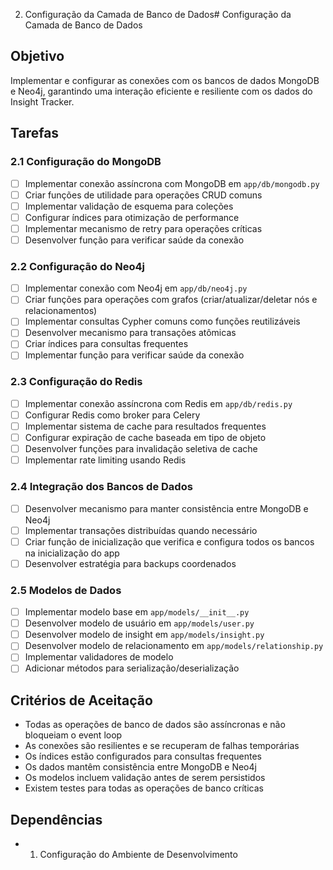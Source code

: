 2. Configuração da Camada de Banco de Dados# Configuração da Camada de Banco de Dados

## Objetivo
Implementar e configurar as conexões com os bancos de dados MongoDB e Neo4j, garantindo uma interação eficiente e resiliente com os dados do Insight Tracker.

## Tarefas

### 2.1 Configuração do MongoDB
- [ ] Implementar conexão assíncrona com MongoDB em `app/db/mongodb.py`
- [ ] Criar funções de utilidade para operações CRUD comuns
- [ ] Implementar validação de esquema para coleções
- [ ] Configurar índices para otimização de performance
- [ ] Implementar mecanismo de retry para operações críticas
- [ ] Desenvolver função para verificar saúde da conexão

### 2.2 Configuração do Neo4j
- [ ] Implementar conexão com Neo4j em `app/db/neo4j.py`
- [ ] Criar funções para operações com grafos (criar/atualizar/deletar nós e relacionamentos)
- [ ] Implementar consultas Cypher comuns como funções reutilizáveis
- [ ] Desenvolver mecanismo para transações atômicas
- [ ] Criar índices para consultas frequentes
- [ ] Implementar função para verificar saúde da conexão

### 2.3 Configuração do Redis
- [ ] Implementar conexão assíncrona com Redis em `app/db/redis.py`
- [ ] Configurar Redis como broker para Celery
- [ ] Implementar sistema de cache para resultados frequentes
- [ ] Configurar expiração de cache baseada em tipo de objeto
- [ ] Desenvolver funções para invalidação seletiva de cache
- [ ] Implementar rate limiting usando Redis

### 2.4 Integração dos Bancos de Dados
- [ ] Desenvolver mecanismo para manter consistência entre MongoDB e Neo4j
- [ ] Implementar transações distribuídas quando necessário
- [ ] Criar função de inicialização que verifica e configura todos os bancos na inicialização do app
- [ ] Desenvolver estratégia para backups coordenados

### 2.5 Modelos de Dados
- [ ] Implementar modelo base em `app/models/__init__.py`
- [ ] Desenvolver modelo de usuário em `app/models/user.py`
- [ ] Desenvolver modelo de insight em `app/models/insight.py`
- [ ] Desenvolver modelo de relacionamento em `app/models/relationship.py`
- [ ] Implementar validadores de modelo
- [ ] Adicionar métodos para serialização/deserialização

## Critérios de Aceitação
- Todas as operações de banco de dados são assíncronas e não bloqueiam o event loop
- As conexões são resilientes e se recuperam de falhas temporárias
- Os índices estão configurados para consultas frequentes
- Os dados mantêm consistência entre MongoDB e Neo4j
- Os modelos incluem validação antes de serem persistidos
- Existem testes para todas as operações de banco críticas

## Dependências
- 1. Configuração do Ambiente de Desenvolvimento